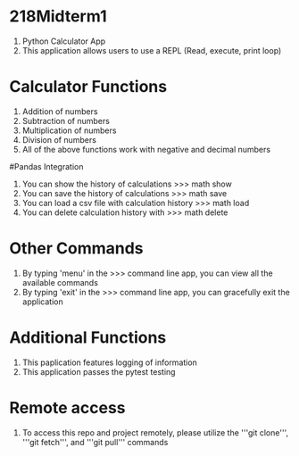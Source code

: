 # 218Midterm1
1. Python Calculator App
2. This application allows users to use a REPL (Read, execute, print loop)

# Calculator Functions
1. Addition of numbers
2. Subtraction of numbers
3. Multiplication of numbers
4. Division of numbers
5. All of the above functions work with negative and decimal numbers

#Pandas Integration
1. You can show the history of calculations >>> math show
2. You can save the history of calculations >>> math save
3. You can load a csv file with calculation history >>> math load
4. You can delete calculation history with >>> math delete

# Other Commands
1. By typing 'menu' in the >>> command line app, you can view all the available commands
2. By typing 'exit' in the >>> command line app, you can gracefully exit the application

# Additional Functions
1. This paplication features logging of information 
2. This application passes the pytest testing

# Remote access
1. To access this repo and project remotely, please utilize the '''git clone''', '''git fetch''', and '''git pull''' commands  
